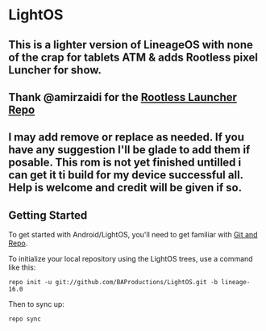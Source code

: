 LightOS
===========
This is a lighter version of LineageOS with none of the crap for tablets ATM & adds Rootless pixel Luncher for show.
---------------
Thank @amirzaidi for the 
[Rootless Launcher Repo](https://github.com/amirzaidi/Launcher3/)
---------------
I may add remove or replace as needed. If you have any suggestion I'll be glade to add them if posable. This rom is not yet finished untilled i can get it ti build for my device successful all. Help is welcome and credit will be given if so.
---------------
Getting Started
---------------


To get started with Android/LightOS, you'll need to get
familiar with [Git and Repo](https://source.android.com/source/using-repo.html).

To initialize your local repository using the LightOS trees, use a command like this:

    repo init -u git://github.com/BAProductions/LightOS.git -b lineage-16.0

Then to sync up:

    repo sync
